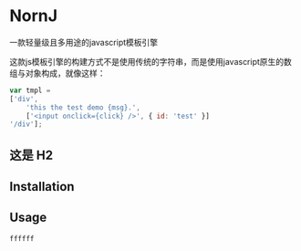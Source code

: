 # NornJ
一款轻量级且多用途的javascript模板引擎

这款js模板引擎的构建方式不是使用传统的字符串，而是使用javascript原生的数组与对象构成，就像这样：
```js
var tmpl =
['div',
    'this the test demo {msg}.',
    ['<input onclick={click} />', { id: 'test' }]
'/div'];
```

## 这是 H2



## Installation

## Usage

```js
ffffff
```
